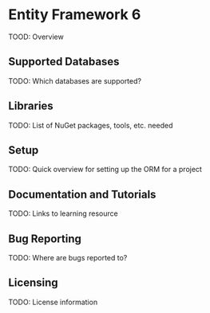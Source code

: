 ﻿# Entity Framework 6

TOOD: Overview 

## Supported Databases

TODO: Which databases are supported?

## Libraries

TODO: List of NuGet packages, tools, etc. needed

## Setup

TODO: Quick overview for setting up the ORM for a project

## Documentation and Tutorials 

TODO: Links to learning resource

## Bug Reporting

TODO: Where are bugs reported to?

## Licensing

TODO: License information

